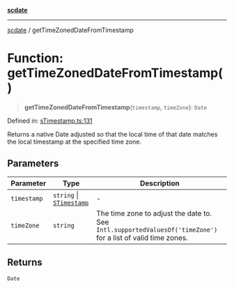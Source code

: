 [**scdate**](../README.md)

---

[scdate](../README.md) / getTimeZonedDateFromTimestamp

# Function: getTimeZonedDateFromTimestamp()

> **getTimeZonedDateFromTimestamp**(`timestamp`, `timeZone`): `Date`

Defined in: [sTimestamp.ts:131](https://github.com/ericvera/scdate/blob/main/src/sTimestamp.ts#L131)

Returns a native Date adjusted so that the local time of that date matches
the local timestamp at the specified time zone.

## Parameters

| Parameter   | Type                                                 | Description                                                                                                   |
| ----------- | ---------------------------------------------------- | ------------------------------------------------------------------------------------------------------------- |
| `timestamp` | `string` \| [`STimestamp`](../classes/STimestamp.md) | -                                                                                                             |
| `timeZone`  | `string`                                             | The time zone to adjust the date to. See `Intl.supportedValuesOf('timeZone')` for a list of valid time zones. |

## Returns

`Date`
